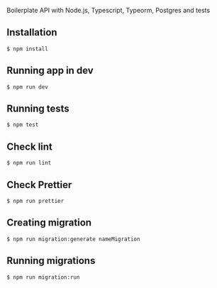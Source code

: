 Boilerplate API with Node.js, Typescript, Typeorm, Postgres and tests

**Installation**
---
`$ npm install`

**Running app in dev**
---
`$ npm run dev`

**Running tests**
---
`$ npm test`

**Check lint**
---
`$ npm run lint`

**Check Prettier**
---
`$ npm run prettier`

**Creating migration**
---
`$ npm run migration:generate nameMigration`

**Running migrations**
---
`$ npm run migration:run`
